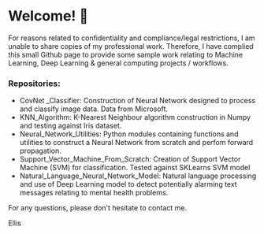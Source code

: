 # Welcome! 👋

For reasons related to confidentiality and compliance/legal restrictions, I am unable to share copies of my professional work. Therefore, I have complied this small Github page to provide some sample work relating to Machine Learning, Deep Learning & general computing projects / workflows.

### Repositories:
- CovNet _Classifier: Construction of Neural Network designed to process and classify image data. Data from Microsoft.
- KNN_Algorithm: K-Nearest Neighbour algorithm construction in Numpy and testing against Iris dataset.
- Neural_Network_Utilities: Python modules containing functions and utilities to construct a Neural Network from scratch and perfom forward propagation.
- Support_Vector_Machine_From_Scratch: Creation of Support Vector Machine (SVM) for classification. Tested against SKLearns SVM model
- Natural_Language_Neural_Network_Model: Natural language processing and use of Deep Learning model to detect potentially alarming text messages relating to mental health problems.
  
For any questions, please don't hesitate to contact me.

Ellis
